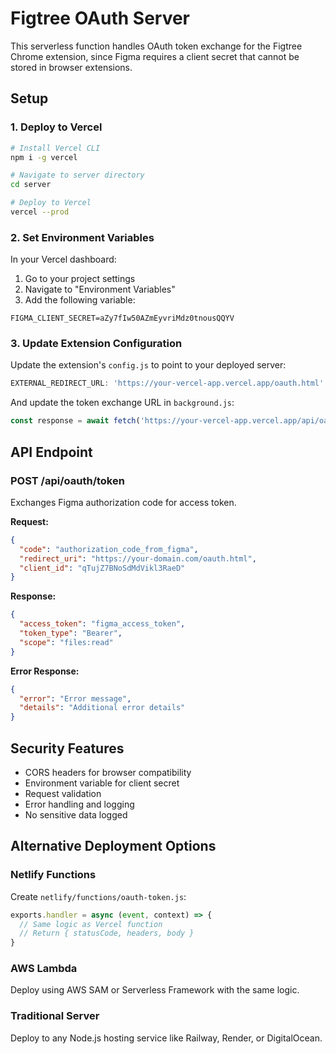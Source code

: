 # Figtree OAuth Server

This serverless function handles OAuth token exchange for the Figtree Chrome extension, since Figma requires a client secret that cannot be stored in browser extensions.

## Setup

### 1. Deploy to Vercel

```bash
# Install Vercel CLI
npm i -g vercel

# Navigate to server directory
cd server

# Deploy to Vercel
vercel --prod
```

### 2. Set Environment Variables

In your Vercel dashboard:

1. Go to your project settings
2. Navigate to "Environment Variables"
3. Add the following variable:

```
FIGMA_CLIENT_SECRET=aZy7fIw50AZmEyvriMdz0tnousQQYV
```

### 3. Update Extension Configuration

Update the extension's `config.js` to point to your deployed server:

```javascript
EXTERNAL_REDIRECT_URL: 'https://your-vercel-app.vercel.app/oauth.html'
```

And update the token exchange URL in `background.js`:

```javascript
const response = await fetch('https://your-vercel-app.vercel.app/api/oauth/token', {
```

## API Endpoint

### POST /api/oauth/token

Exchanges Figma authorization code for access token.

**Request:**
```json
{
  "code": "authorization_code_from_figma",
  "redirect_uri": "https://your-domain.com/oauth.html",
  "client_id": "qTujZ7BNoSdMdVikl3RaeD"
}
```

**Response:**
```json
{
  "access_token": "figma_access_token",
  "token_type": "Bearer",
  "scope": "files:read"
}
```

**Error Response:**
```json
{
  "error": "Error message",
  "details": "Additional error details"
}
```

## Security Features

- CORS headers for browser compatibility
- Environment variable for client secret
- Request validation
- Error handling and logging
- No sensitive data logged

## Alternative Deployment Options

### Netlify Functions

Create `netlify/functions/oauth-token.js`:

```javascript
exports.handler = async (event, context) => {
  // Same logic as Vercel function
  // Return { statusCode, headers, body }
}
```

### AWS Lambda

Deploy using AWS SAM or Serverless Framework with the same logic.

### Traditional Server

Deploy to any Node.js hosting service like Railway, Render, or DigitalOcean.